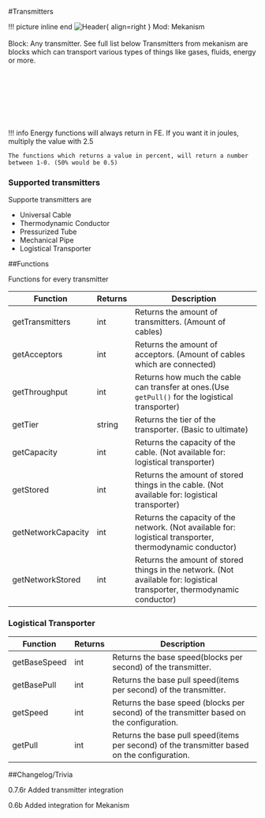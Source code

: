 #Transmitters

!!! picture inline end
    ![Header](https://srendi.de/wp-content/uploads/2021/12/ezgif-2-08f84c976683.gif){ align=right }
    Mod: Mekanism <br><br/>
    Block: Any transmitter. See full list below
Transmitters from mekanism are blocks which can transport various types of things like gases, fluids, energy or more.

<br><br/>
<br><br/>
<br><br/>

!!! info
    Energy functions will always return in FE. If you want it in joules, multiply the value with 2.5

    The functions which returns a value in percent, will return a number between 1-0. (50% would be 0.5)

### Supported transmitters
Supporte transmitters are

- Universal Cable
- Thermodynamic Conductor
- Pressurized Tube
- Mechanical Pipe
- Logistical Transporter

##Functions

Functions for every transmitter

| Function | Returns | Description |
|----------|---------|-------------|
| getTransmitters | int | Returns the amount of transmitters. (Amount of cables) |
| getAcceptors | int | Returns the amount of acceptors. (Amount of cables which are connected) |
| getThroughput | int | Returns how much the cable can transfer at ones.(Use `getPull()` for the logistical transporter) |
| getTier | string | Returns the tier of the transporter. (Basic to ultimate) |
| getCapacity | int | Returns the capacity of the cable. (Not available for: logistical transporter) |
| getStored | int | Returns the amount of stored things in the cable. (Not available for: logistical transporter) |
| getNetworkCapacity | int | Returns the capacity of the network. (Not available for: logistical transporter, thermodynamic conductor) |
| getNetworkStored | int | Returns the amount of stored things in the network. (Not available for: logistical transporter, thermodynamic conductor) |

### Logistical Transporter

| Function | Returns | Description |
|----------|---------|-------------|
| getBaseSpeed | int | Returns the base speed(blocks per second) of the transmitter. |
| getBasePull | int | Returns the base pull speed(items per second) of the transmitter. |
| getSpeed | int | Returns the base speed (blocks per second) of the transmitter based on the configuration. |
| getPull | int | Returns the base pull speed(items per second) of the transmitter based on the configuration. |

##Changelog/Trivia

0.7.6r
Added transmitter integration

0.6b
Added integration for Mekanism
